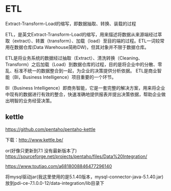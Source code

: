 # ETL
Extract-Transform-Load的缩写，即数据抽取、转换、装载的过程

ETL，是英文Extract-Transform-Load的缩写，用来描述将数据从来源端经过萃取（extract）、转置（transform）、加载（load）至目的端的过程。ETL一词较常用在数据仓库(Data Warehouse简称DW)，但其对象并不限于数据仓库。

ETL是将业务系统的数据经过抽取（Extract）、清洗转换（Cleaning、Transform）之后加载（Load）到数据仓库的过程，目的是将企业中的分散、零乱、标准不统一的数据整合到一起，为企业的决策提供分析依据。 ETL是商业智能（BI，Business Intelligence）项目重要的一个环节。

BI（Business Intelligence）即商务智能，它是一套完整的解决方案，用来将企业中现有的数据进行有效的整合，快速准确地提供报表并提出决策依据，帮助企业做出明智的业务经营决策。

## kettle
https://github.com/pentaho/pentaho-kettle

下载：http://www.kettle.be/

or(好像只更新到7.1 没有最新版本了) https://sourceforge.net/projects/pentaho/files/Data%20Integration/ 

https://www.toutiao.com/a6818008846477296140

将mysql驱动jar(我这里使用的是5.1.40版本，mysql-connector-java-5.1.40.jar)放到pdi-ce-7.1.0.0-12/data-integration/lib目录下

